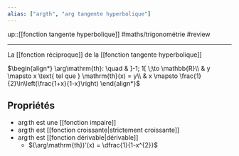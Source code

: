 ```yaml
---
alias: ["argth", "arg tangente hyperbolique"]
---
```

up::[[fonction tangente hyperbolique]]
#maths/trigonométrie #review 

----
La [[fonction réciproque]] de la [[fonction tangente hyperbolique]]

$\begin{align*} \arg\mathrm{th}: \quad & ]-1; 1[ \;\to \mathbb{R}\\ & y \mapsto x \text{ tel que } \mathrm{th}(x) = y\\ & x \mapsto \frac{1}{2}\ln\left(\frac{1+x}{1-x}\right) \end{align*}$

## Propriétés
 - $\arg\mathrm{th}$ est une [[fonction impaire]]
 - $\arg\mathrm{th}$ est [[fonction croissante|strictement croissante]]
 - $\arg\mathrm{th}$ est [[fonction dérivable|dérivable]]
     - $(\arg\mathrm{th})'(x) = \dfrac{1}{1-x^{2}}$





